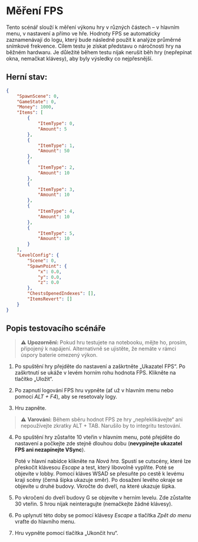 # Měření FPS
Tento scénář slouží k měření výkonu hry v různých částech – v hlavním menu, v nastavení a přímo ve hře. Hodnoty FPS se automaticky zaznamenávají do logu, který bude následně použit k analýze průměrné snímkové frekvence.
Cílem testu je získat představu o náročnosti hry na běžném hardwaru. Je důležité během testu nijak nerušit běh hry (nepřepínat okna, nemačkat klávesy), aby byly výsledky co nejpřesnější.
## Herní stav:
```json
{
    "SpawnScene": 0,
    "GameState": 0,
    "Money": 1000,
    "Items": [
        {
            "ItemType": 0,
            "Amount": 5
        },
        {
            "ItemType": 1,
            "Amount": 50
        },
        {
            "ItemType": 2,
            "Amount": 10
        },
        {
            "ItemType": 3,
            "Amount": 10
        },
        {
            "ItemType": 4,
            "Amount": 10
        },
        {
            "ItemType": 5,
            "Amount": 10
        }
    ],
    "LevelConfig": {
        "Scene": 0,
        "SpawnPoint": {
            "x": 0.0,
            "y": 0.0,
            "z": 0.0
        },
        "ChestsOpenedIndexes": [],
        "ItemsRevert": []
    }
}
```

## Popis testovacího scénáře
> ⚠️ **Upozornění:** Pokud hru testujete na notebooku, mějte ho, prosím, připojený k napájení. Alternativně se ujistěte, že nemáte v rámci úspory baterie omezený výkon.
1. Po spuštění hry přejděte do nastavení a zaškrtněte „Ukazatel FPS“. Po zaškrtnutí se ukáže v levém horním rohu hodnota FPS. Klikněte na tlačítko „Uložit“.

2. Po zapnutí logování FPS hru vypněte (ať už v hlavním menu nebo pomocí *ALT + F4*), aby se resetovaly logy.
3. Hru zapněte.
> ⚠️ **Varování:** Během sběru hodnot FPS ze hry „nepřeklikávejte“ ani nepoužívejte zkratky ALT + TAB. Narušilo by to integritu testování.
4. Po spuštění hry zůstaňte 10 vteřin v hlavním menu, poté přejděte do nastavení a počkejte zde stejně dlouhou dobu (**nevypínejte ukazatel FPS ani nezapínejte VSync**).

    Poté v hlavní nabídce klikněte na *Nová hra*. Spustí se cutscény, které lze přeskočit klávesou *Escape* a test, který libovolně vyplňte. Poté se objevíte v lobby. Pomocí kláves WSAD se přesuňte po cestě k levému kraji scény (černá šipka ukazuje směr). Po dosažení levého okraje se objevíte u druhé budovy. Vkročte do dveří, na které ukazuje šipka.
5. Po vkročení do dveří budovy G se objevíte v herním levelu. Zde zůstaňte 30 vteřin. S hrou nijak neinteragujte (nemačkejte žádné klávesy).
6. Po uplynutí této doby se pomocí klávesy *Escape* a tlačítka *Zpět do menu* vraťte do hlavního menu.
7. Hru vypněte pomocí tlačítka „Ukončit hru“.